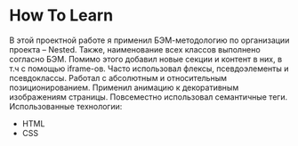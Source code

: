 # How To Learn
В этой проектной работе я применил БЭМ-методологию по организации проекта – Nested. Также, наименование всех классов выполнено согласно БЭМ. Помимо этого добавил новые секции и контент в них, в т.ч с помощью iframe-ов. Часто использовал флексы, псевдоэлементы и псевдоклассы. Работал с абсолютным и относительным позиционированием. Применил анимацию к декоративным изображениям страницы. Повсеместно использовал семантичные теги.   
Использованные технологии:
* HTML
* CSS
